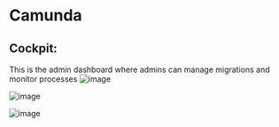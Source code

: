 # Camunda

## Cockpit:
This is the admin dashboard where admins can manage migrations and monitor processes
![image](https://github.com/anushkadeshpande/camunda/assets/53345232/6f1e192f-ace9-4aea-be75-39e8938f562e)


![image](https://github.com/anushkadeshpande/camunda/assets/53345232/5a51be04-0157-4714-b903-20d71ce58edb)

![image](https://github.com/anushkadeshpande/camunda/assets/53345232/6a865fd2-bd1f-41c8-9641-2d324ae1b295)

